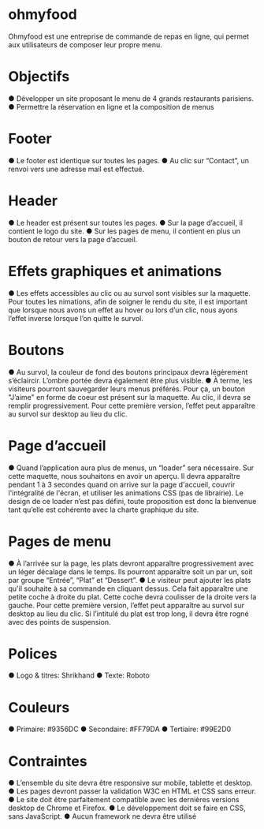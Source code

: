# ohmyfood
  Ohmyfood est une entreprise de commande de repas en ligne, qui permet aux utilisateurs de composer leur propre menu. 

# Objectifs
● Développer un site proposant le menu de 4 grands restaurants parisiens.
● Permettre la réservation en ligne et la composition de menus

# Footer
● Le footer est identique sur toutes les pages.
● Au clic sur “Contact”, un renvoi vers une adresse mail est effectué.

# Header
● Le header est présent sur toutes les pages.
● Sur la page d’accueil, il contient le logo du site.
● Sur les pages de menu, il contient en plus un bouton de retour vers la page d’accueil.

# Effets graphiques et animations
● Les effets accessibles au clic ou au survol sont visibles sur la maquette. Pour toutes les
  nimations, afin de soigner le rendu du site, il est important que lorsque nous avons un effet
  au hover ou lors d’un clic, nous ayons l’effet inverse lorsque l’on quitte le survol.

# Boutons
● Au survol, la couleur de fond des boutons principaux devra légèrement s’éclaircir.
  L’ombre portée devra également être plus visible.
● À terme, les visiteurs pourront sauvegarder leurs menus préférés. Pour ça, un
  bouton "J’aime" en forme de coeur est présent sur la maquette. Au clic, il devra se
  remplir progressivement. Pour cette première version, l’effet peut apparaître au
  survol sur desktop au lieu du clic.

# Page d’accueil
● Quand l’application aura plus de menus, un “loader” sera nécessaire. Sur cette
  maquette, nous souhaitons en avoir un aperçu. Il devra apparaître pendant 1 à 3
  secondes quand on arrive sur la page d'accueil, couvrir l'intégralité de l'écran, et
  utiliser les animations CSS (pas de librairie). Le design de ce loader n’est pas défini,
  toute proposition est donc la bienvenue tant qu’elle est cohérente avec la charte
  graphique du site.

# Pages de menu
● À l’arrivée sur la page, les plats devront apparaître progressivement avec un léger
  décalage dans le temps. Ils pourront apparaître soit un par un, soit par groupe
  “Entrée”, “Plat” et “Dessert”.
● Le visiteur peut ajouter les plats qu'il souhaite à sa commande en cliquant dessus.
  Cela fait apparaître une petite coche à droite du plat. Cette coche devra coulisser de
  la droite vers la gauche. Pour cette première version, l’effet peut apparaître au survol
  sur desktop au lieu du clic. Si l’intitulé du plat est trop long, il devra être rogné avec
  des points de suspension.


# Polices
● Logo & titres: Shrikhand
● Texte: Roboto

# Couleurs
● Primaire: #9356DC
● Secondaire: #FF79DA
● Tertiaire: #99E2D0

# Contraintes
● L’ensemble du site devra être responsive sur mobile, tablette et desktop.
● Les pages devront passer la validation W3C en HTML et CSS sans erreur.
● Le site doit être parfaitement compatible avec les dernières versions desktop de
  Chrome et Firefox.
● Le développement doit se faire en CSS, sans JavaScript.
● Aucun framework ne devra être utilisé
